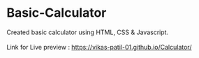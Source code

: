 # Basic-Calculator

Created basic calculator using HTML, CSS & Javascript.
<br><br>
Link for Live preview :
https://vikas-patil-01.github.io/Calculator/
